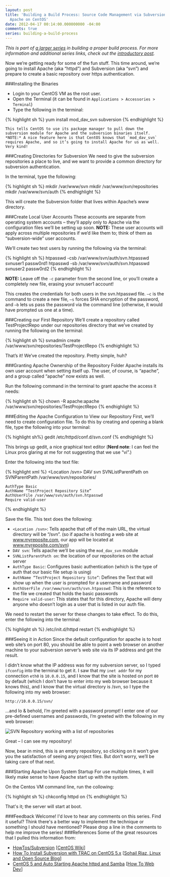 ```yaml
---
layout: post
title: 'Building a Build Process: Source Code Management via Subversion and
  Apache on CentOS'
date: 2012-04-17 00:14:00.000000000 -04:00
comments: true
series: building-a-build-process
---
```

*This is part of [a larger series](http://skwordpresstoghost.azurewebsites.net/search/label/building%20a%20build%20process) in building a proper build process. For more information and additional series links, check out the [introductory post](http://skwordpresstoghost.azurewebsites.net/?p=951).*  

Now we’re getting ready for some of the fun stuff. This time around, we’re going to install Apache (aka “httpd”) and Subversion (aka “svn”) and prepare to create a basic repository over https authentication.

###Installing the Binaries
* Login to your CentOS VM as the root user.
* Open the Terminal (it can be found in `Applications > Accessories > Terminal`)
* Type the following in the terminal: 

{% highlight sh %}
yum install mod_dav_svn subversion
{% endhighlight %}
    
	This tells CentOS to use its package manager to pull down the subversion module for Apache and the subversion binaries itself. *NOTE:* A nice feature here is that CentOS knows that `mod_dav_svn` requires Apache, and so it’s going to install Apache for us as well. Very kind!
    
###Creating Directories for Subversion
We need to give the subversion repositories a place to live, and we want to provide a common directory for subversion authentication.

In the terminal, type the following:

{% highlight sh %}
mkdir /var/www/svn
mkdir /var/www/svn/repositories
mkdir /var/www/svn/auth
{% endhighlight %}

This will create the Subversion folder that lives within Apache’s www directory.

###Create Local User Accounts
These accounts are separate from operating system accounts – they’ll apply only to Apache via the configuration files we’ll be setting up soon. **NOTE:** These user accounts will apply across multiple repositories if we’d like them to; think of them as “subversion-wide” user accounts.

We’ll create two test users by running the following via the terminal:

{% highlight sh %}
htpasswd -csb /var/www/svn/auth/svn.htpasswd svnuser1 passw0rd1
htpasswd -sb /var/www/svn/auth/svn.htpasswd svnuser2 passw0rd2
{% endhighlight %}

**NOTE:** Leave off the `-c` parameter from the second line, or you’ll create a completely new file, erasing your svnuser1 account!

This creates the credentials for both users in the svn.htpasswd file. `–c` is the command to create a new file, `–s` forces SHA encryption of the password, and `–b` lets us pass the password via the command line (otherwise, it would have prompted us one at a time).

###Creating our First Repository
We’ll create a repository called TestProjectRepo under our repositories directory that we’ve created by running the following on the terminal:

{% highlight sh %}
svnadmin create /var/www/svn/repositories/TestProjectRepo
{% endhighlight %}

That’s it! We’ve created the repository. Pretty simple, huh?

###Granting Apache Ownership of the Repository Folder
Apache installs its own user account when setting itself up. The user, of course, is “apache”, and a group called “apache” now exists as well.

Run the following command in the terminal to grant apache the access it needs:

{% highlight sh %}
chown -R apache:apache /var/www/svn/repositories/TestProjectRepo
{% endhighlight %}

###Editing the Apache Configuration to View our Repository
First, we’ll need to create configuration file. To do this by creating and opening a blank file, type the following into your terminal:

{% highlight sh%}
gedit /etc/httpd/conf.d/svn.conf
{% endhighlight %}
    
This brings up gedit, a nice graphical text editor (**Nerd note**: I can feel the Linux pros glaring at me for not suggesting that we use “vi”.) 

Enter the following into the text file:

{% highlight xml %}
<Location /svn>
    DAV svn
    SVNListParentPath on
    SVNParentPath /var/www/svn/repositories/

    AuthType Basic
    AuthName “TestProject Repository Site”
    AuthUserFile /var/www/svn/auth/svn.htpasswd
    Require valid-user
</Location>
{% endhighlight %}

Save the file. This text does the following:

* `<Location /svn>`: Tells apache that off of the main URL, the virtual directory will be “/svn”. (so if apache is hosting a web site at www.myreposite.com, our app will be located at www.myreposite.com/svn)
* `DAV svn`: Tells apache we’ll be using the `mod_dav_svn` module
* `SVNListParentPath on`: the location of our repositories on the actual server
* `AuthType Basic`: Configures basic authentication (which is the type of auth that our basic file setup is using)
* `AuthName “TestProject Repository Site”`: Defines the Text that will show up when the user is prompted for a username and password
* `AuthUserFile /var/www/svn/auth/svn.htpasswd`: This is the reference to the file we created that holds the basic passwords
* `Require valid-user`: This states that for this directory, Apache will deny anyone who doesn’t login as a user that is listed in our auth file.

We need to restart the server for these changes to take effect. To do this, enter the following into the terminal:

{% highlight sh %}
/etc/init.d/httpd restart
{% endhighlight %}

###Seeing it in Action
Since the default configuration for apache is to host web site’s on port 80, you should be able to point a web browser on another machine to your subversion server’s web site via its IP address and get the result.

I didn’t know what the IP address was for my subversion server, so I typed `ifconfig` into the terminal to get it. I saw that my `inet addr` for my connection `eth0` is `10.0.0.15`, and I know that the site is hosted on port `80` by default (which I don’t have to enter into my web browser because it knows this), and I know that the virtual directory is /svn, so I type the following into my web browser:

    http://10.0.0.15/svn/
…and lo &amp; behold, I’m greeted with a password prompt! I enter one of our pre-defined usernames and passwords, I’m greeted with the following in my web browser:

![SVN Repository working with a list of repositories]({{site.post-images}}/09-252520-252520SVN-252520on-252520Apache_thumb-25255B1-25255D.png)

Great – I can see my repository! 

Now, bear in mind, this is an empty repository, so clicking on it won’t give you the satisfaction of seeing any project files. But don’t worry, we’ll be taking care of that next.

###Starting Apache Upon System Startup
For use multiple times, it will likely make sense to have Apache start up with the system.

On the Centos VM command line, run the collowing:

{% highlight sh %}
chkconfig httpd on
{% endhighlight %}

That's it; the server will start at boot.

###Feedback Welcome!
I'd love to hear any comments on this series. Find it useful? Think there's a better way to implement the technique or something I should have mentioned? Please drop a line in the comments to help me improve the series!
###References
Some of the great resources that I pulled this information from:

* [HowTos/Subversion](http://wiki.centos.org/HowTos/Subversion) [[CentOS Wiki](wiki.centos.or)]
* [How To Install Subversion with TRAC on CentOS 5.x](http://www.sohailriaz.com/how-to-install-subversion-with-trac-on-centos-5-x/) [[Sohail Riaz, Linux and Open Source Blog](http://www.sohailriaz.com/)]
* [CentOS 5 and Auto Starting Apache httpd and Samba](http://www.howtowebdev.com/centos-5-and-auto-starting-apache-httpd-and-samba/) [[How To Web Dev](http://www.howtowebdev.com/)]
